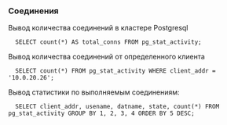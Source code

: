 ### Соединения

Вывод количества соединений в кластере Postgresql

      SELECT count(*) AS total_conns FROM pg_stat_activity;
      
Вывод количества соединений от определенного клиента

      SELECT count(*) FROM pg_stat_activity WHERE client_addr = '10.0.20.26';
      
Вывод статистики по выполняемым соединениям:

      SELECT client_addr, usename, datname, state, count(*) FROM pg_stat_activity GROUP BY 1, 2, 3, 4 ORDER BY 5 DESC;
